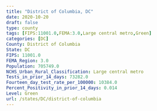 ```yaml
---
title: "District of Columbia, DC"
date: 2020-10-20
draft: false
type: county
tags: [FIPS:11001.0,FEMA:3.0,Large central metro,Green]
categories: [DC]
County: District of Columbia
State: DC
FIPS: 11001.0
FEMA_Region: 3.0
Population: 705749.0
NCHS_Urban_Rural_Classification: Large central metro
Tests_in_prior_14_days: 73282.0
Fourteen_day_test_rate_per_100000: 10384.0
Percent_Positivity_in_prior_14_days: 0.014
Level: Green
url: /states/DC/district-of-columbia
---
```



